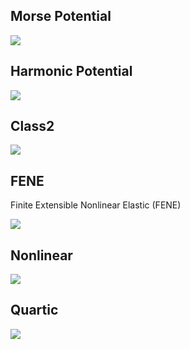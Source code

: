 Morse Potential
---------------

<p><img src="http://lammps.sandia.gov/doc/_images/bond_morse.jpg"></p>

Harmonic Potential
------------------

<p><img src="http://lammps.sandia.gov/doc/_images/bond_harmonic.jpg"></p>

Class2
------

<p><img src="http://lammps.sandia.gov/doc/_images/bond_class2.jpg"></p>

FENE
----
Finite Extensible Nonlinear Elastic (FENE)

<p><img src="http://lammps.sandia.gov/doc/_images/bond_fene.jpg"></p>

Nonlinear
---------
<p><img src="http://lammps.sandia.gov/doc/_images/bond_nonlinear.jpg"></p>

Quartic
-------
<p><img src="http://lammps.sandia.gov/doc/_images/bond_quartic.jpg"></p>
